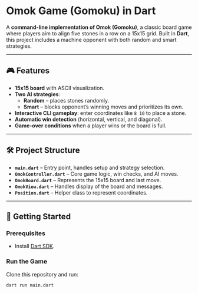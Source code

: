 # Omok Game (Gomoku) in Dart  

A **command-line implementation of Omok (Gomoku)**, a classic board game where players aim to align five stones in a row on a 15x15 grid. Built in **Dart**, this project includes a machine opponent with both random and smart strategies.  

---

## 🎮 Features  
- **15x15 board** with ASCII visualization.  
- **Two AI strategies**:  
  - **Random** – places stones randomly.  
  - **Smart** – blocks opponent’s winning moves and prioritizes its own.  
- **Interactive CLI gameplay**: enter coordinates like `8 10` to place a stone.  
- **Automatic win detection** (horizontal, vertical, and diagonal).  
- **Game-over conditions** when a player wins or the board is full.  

---

## 🛠️ Project Structure  
- **`main.dart`** – Entry point, handles setup and strategy selection.  
- **`OmokController.dart`** – Core game logic, win checks, and AI moves.  
- **`OmokBoard.dart`** – Represents the 15x15 board and last move.  
- **`OmokView.dart`** – Handles display of the board and messages.  
- **`Position.dart`** – Helper class to represent coordinates.  

---

## 🚀 Getting Started  

### Prerequisites  
- Install [Dart SDK](https://dart.dev/get-dart).  

### Run the Game  
Clone this repository and run:  

```bash
dart run main.dart

